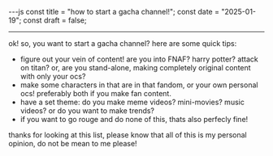 ---js
const title = "how to start a gacha channel!";
const date = "2025-01-19";
const draft = false;

---
ok! so, you want to start a gacha channel? here are some quick tips:

* figure out your vein of content! are you into FNAF? harry potter? attack on titan? or, are you stand-alone, making completely original content with only your ocs?
* make some characters in that are in that fandom, or your own personal ocs! preferably both if you make fan content.
* have a set theme: do you make meme videos? mini-movies? music videos? or do you want to make trends?
* if you want to go rouge and do none of this, thats also perfecly fine!

thanks for looking at this list, please know that all of this is my personal opinion, do not be mean to me please!
